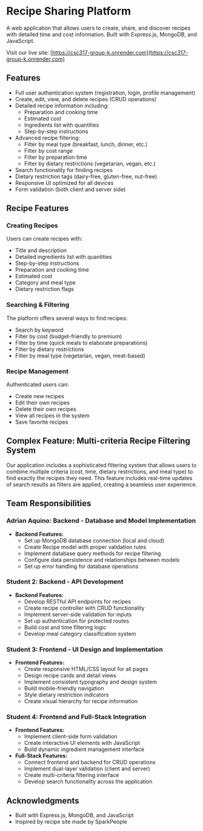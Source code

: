 # Recipe Sharing Platform

A web application that allows users to create, share, and discover recipes with detailed time and cost information. Built with Express.js, MongoDB, and JavaScript. 

Visit our live site: [https://csc317-group-k.onrender.com](https://csc317-group-k.onrender.com)

## Features

* Full user authentication system (registration, login, profile management)
* Create, edit, view, and delete recipes (CRUD operations)
* Detailed recipe information including:
   * Preparation and cooking time
   * Estimated cost
   * Ingredients list with quantities
   * Step-by-step instructions
* Advanced recipe filtering:
   * Filter by meal type (breakfast, lunch, dinner, etc.)
   * Filter by cost range
   * Filter by preparation time
   * Filter by dietary restrictions (vegetarian, vegan, etc.)
* Search functionality for finding recipes
* Dietary restriction tags (dairy-free, gluten-free, nut-free)
* Responsive UI optimized for all devices
* Form validation (both client and server side)

## Recipe Features

### Creating Recipes
Users can create recipes with:
* Title and description
* Detailed ingredients list with quantities
* Step-by-step instructions
* Preparation and cooking time
* Estimated cost
* Category and meal type
* Dietary restriction flags

### Searching & Filtering
The platform offers several ways to find recipes:
* Search by keyword
* Filter by cost (budget-friendly to premium)
* Filter by time (quick meals to elaborate preparations)
* Filter by dietary restrictions
* Filter by meal type (vegetarian, vegan, meat-based)

### Recipe Management
Authenticated users can:
* Create new recipes
* Edit their own recipes
* Delete their own recipes
* View all recipes in the system
* Save favorite recipes

## Complex Feature: Multi-criteria Recipe Filtering System
Our application includes a sophisticated filtering system that allows users to combine multiple criteria (cost, time, dietary restrictions, and meal type) to find exactly the recipes they need. This feature includes real-time updates of search results as filters are applied, creating a seamless user experience.

## Team Responsibilities

### Adrian Aquino: Backend - Database and Model Implementation
* **Backend Features:**
  * Set up MongoDB database connection (local and cloud)
  * Create Recipe model with proper validation rules
  * Implement database query methods for recipe filtering
  * Configure data persistence and relationships between models
  * Set up error handling for database operations

### Student 2: Backend - API Development
* **Backend Features:**
  * Develop RESTful API endpoints for recipes
  * Create recipe controller with CRUD functionality
  * Implement server-side validation for inputs
  * Set up authentication for protected routes
  * Build cost and time filtering logic
  * Develop meal category classification system

### Student 3: Frontend - UI Design and Implementation
* **Frontend Features:**
  * Create responsive HTML/CSS layout for all pages
  * Design recipe cards and detail views
  * Implement consistent typography and design system
  * Build mobile-friendly navigation
  * Style dietary restriction indicators
  * Create visual hierarchy for recipe information

### Student 4: Frontend and Full-Stack Integration
* **Frontend Features:**
  * Implement client-side form validation
  * Create interactive UI elements with JavaScript
  * Build dynamic ingredient management interface
* **Full-Stack Features:**
  * Connect frontend and backend for CRUD operations
  * Implement dual-layer validation (client and server)
  * Create multi-criteria filtering interface
  * Develop search functionality across the application

## Acknowledgments

* Built with Express.js, MongoDB, and JavaScript
* Inspired by recipe site made by SparkPeople